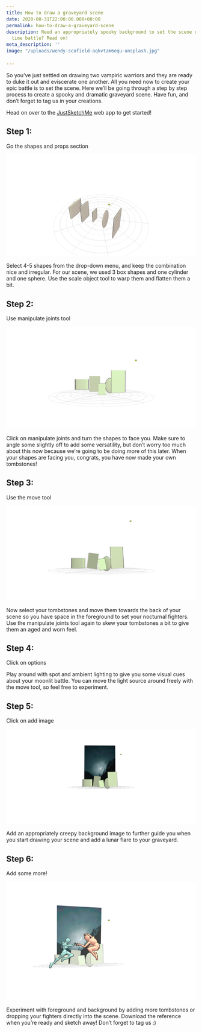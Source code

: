```yaml
---
title: How to draw a graveyard scene
date: 2020-08-31T22:00:00.000+00:00
permalink: how-to-draw-a-graveyard-scene
description: Need an appropriately spooky background to set the scene of your night
  time battle? Read on!
meta_description: ''
image: "/uploads/wendy-scofield-aqkvtzm6equ-unsplash.jpg"

---
```

So you’ve just settled on drawing two vampiric warriors and they are ready to duke it out and eviscerate one another. All you need now to create your epic battle is to set the scene. Here we’ll be going through a step by step process to create a spooky and dramatic graveyard scene. Have fun, and don’t forget to tag us in your creations.

Head on over to the [JustSketchMe](justketch.me  "JustSketchMe") web app to get started!

## Step 1:

Go the shapes and props section

![](/uploads/justsketchme-screenshot.png)

Select 4-5 shapes from the drop-down menu, and keep the combination nice and irregular. For our scene, we used 3 box shapes and one cylinder and one sphere. Use the scale object tool to warp them and flatten them a bit.

## Step 2:

Use manipulate joints tool

![](/uploads/justsketchme-screenshot-1.png)

Click on manipulate joints and turn the shapes to face you. Make sure to angle some slightly off to add some versatility, but don’t worry too much about this now because we’re going to be doing more of this later. When your shapes are facing you, congrats, you have now made your own tombstones!

## Step 3:

Use the move tool

![](/uploads/justsketchme-screenshot-2.png)

Now select your tombstones and move them towards the back of your scene so you have space in the foreground to set your nocturnal fighters. Use the manipulate joints tool again to skew your tombstones a bit to give them an aged and worn feel.

## Step 4:

Click on options

Play around with spot and ambient lighting to give you some visual cues about your moonlit battle. You can move the light source around freely with the move tool, so feel free to experiment.

## Step 5:

Click on add image

![](/uploads/justsketchme-screenshot-3.png)

Add an appropriately creepy background image to further guide you when you start drawing your scene and add a lunar flare to your graveyard.

## Step 6:

Add some more!

![](/uploads/justsketchme-screenshot-6.png)

Experiment with foreground and background by adding more tombstones or dropping your fighters directly into the scene. Download the reference when you’re ready and sketch away! Don’t forget to tag us :)